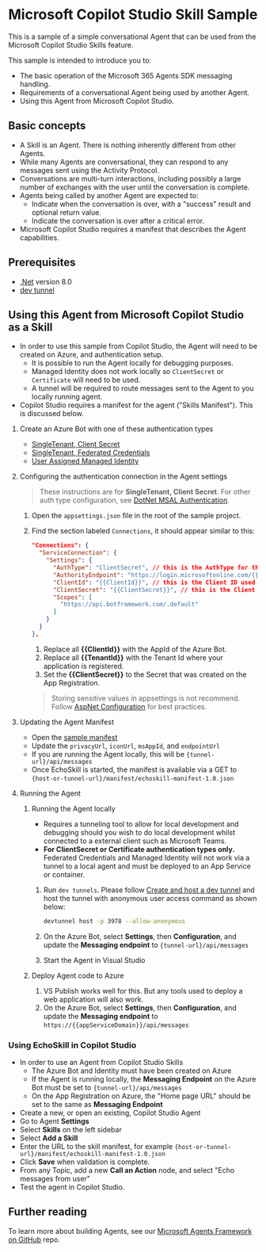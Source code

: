 ﻿# Microsoft Copilot Studio Skill Sample

This is a sample of a simple conversational Agent that can be used from the Microsoft Copilot Studio Skills feature.

This sample is intended to introduce you to:
- The basic operation of the Microsoft 365 Agents SDK messaging handling.
- Requirements of a conversational Agent being used by another Agent.
- Using this Agent from Microsoft Copilot Studio.

## Basic concepts
- A Skill is an Agent.  There is nothing inherently different from other Agents.
- While many Agents are conversational, they can respond to any messages sent using the Activity Protocol.
- Conversations are multi-turn interactions, including possibly a large number of exchanges with the user until the conversation is complete.  
- Agents being called by another Agent are expected to:
  - Indicate when the conversation is over, with a "success" result and optional return value.
  - Indicate the conversation is over after a critical error.
- Microsoft Copilot Studio requires a manifest that describes the Agent capabilities.

## Prerequisites

- [.Net](https://dotnet.microsoft.com/en-us/download/dotnet/8.0) version 8.0
- [dev tunnel](https://learn.microsoft.com/en-us/azure/developer/dev-tunnels/get-started?tabs=windows)

## Using this Agent from Microsoft Copilot Studio as a Skill

- In order to use this sample from Copilot Studio, the Agent will need to be created on Azure, and authentication setup.
  - It is possible to run the Agent locally for debugging purposes.  
  - Managed Identity does not work locally so `ClientSecret` or `Certificate` will need to be used.
  - A tunnel will be required to route messages sent to the Agent to you locally running agent.
- Copilot Studio requires a manifest for the agent ("Skills Manifest").  This is discussed below.

1. Create an Azure Bot with one of these authentication types
   - [SingleTenant, Client Secret](https://github.com/microsoft/Agents/blob/main/docs/HowTo/azurebot-create-single-secret.md)
   - [SingleTenant, Federated Credentials](https://github.com/microsoft/Agents/blob/main/docs/HowTo/azurebot-create-fic.md) 
   - [User Assigned Managed Identity](https://github.com/microsoft/Agents/blob/main/docs/HowTo/azurebot-create-msi.md)

1. Configuring the authentication connection in the Agent settings
   > These instructions are for **SingleTenant, Client Secret**. For other auth type configuration, see [DotNet MSAL Authentication](https://github.com/microsoft/Agents/blob/main/docs/HowTo/MSALAuthConfigurationOptions.md).
   1. Open the `appsettings.json` file in the root of the sample project.

   1. Find the section labeled `Connections`,  it should appear similar to this:

      ```json
      "Connections": {
        "ServiceConnection": {
          "Settings": {
            "AuthType": "ClientSecret", // this is the AuthType for the connection, valid values can be found in Microsoft.Agents.Authentication.Msal.Model.AuthTypes.  The default is ClientSecret.
            "AuthorityEndpoint": "https://login.microsoftonline.com/{{TenantId}}",
            "ClientId": "{{ClientId}}", // this is the Client ID used for the connection.
            "ClientSecret": "{{ClientSecret}}", // this is the Client Secret used for the connection.
            "Scopes": [
              "https://api.botframework.com/.default"
            ]
          }
        }
      },
      ```

      1. Replace all **{{ClientId}}** with the AppId of the Azure Bot.
      1. Replace all **{{TenantId}}** with the Tenant Id where your application is registered.
      1. Set the **{{ClientSecret}}** to the Secret that was created on the App Registration.
      
      > Storing sensitive values in appsettings is not recommend.  Follow [AspNet Configuration](https://learn.microsoft.com/en-us/aspnet/core/fundamentals/configuration/?view=aspnetcore-9.0) for best practices.

1. Updating the Agent Manifest
   - Open the [sample manifest](./wwwroot/manifest/echoskill-manifest-1.0.json)
   - Update the `privacyUrl`, `iconUrl`, `msAppId`, and `endpointUrl`
   - If you are running the Agent locally, this will be `{tunnel-url}/api/messages`
   - Once EchoSkill is started, the manifest is available via a GET to `{host-or-tunnel-url}/manifest/echoskill-manifest-1.0.json`

1. Running the Agent
   1. Running the Agent locally
      - Requires a tunneling tool to allow for local development and debugging should you wish to do local development whilst connected to a external client such as Microsoft Teams.
      - **For ClientSecret or Certificate authentication types only.**  Federated Credentials and Managed Identity will not work via a tunnel to a local agent and must be deployed to an App Service or container.
      
      1. Run `dev tunnels`. Please follow [Create and host a dev tunnel](https://learn.microsoft.com/en-us/azure/developer/dev-tunnels/get-started?tabs=windows) and host the tunnel with anonymous user access command as shown below:

         ```bash
         devtunnel host -p 3978 --allow-anonymous
         ```

      1. On the Azure Bot, select **Settings**, then **Configuration**, and update the **Messaging endpoint** to `{tunnel-url}/api/messages`

      1. Start the Agent in Visual Studio

   1. Deploy Agent code to Azure
      1. VS Publish works well for this.  But any tools used to deploy a web application will also work.
      1. On the Azure Bot, select **Settings**, then **Configuration**, and update the **Messaging endpoint** to `https://{{appServiceDomain}}/api/messages`

### Using EchoSkill in Copilot Studio
- In order to use an Agent from Copilot Studio Skills
  - The Azure Bot and Identity must have been created on Azure
  - If the Agent is running locally, the **Messaging Endpoint** on the Azure Bot must be set to `{tunnel-url}/api/messages`
  - On the App Registration on Azure, the "Home page URL" should be set to the same as **Messaging Endpoint**
- Create a new, or open an existing, Copilot Studio Agent
- Go to Agent **Settings**
- Select **Skills** on the left sidebar
- Select **Add a Skill**
- Enter the URL to the skill manifest, for example `{host-or-tunnel-url}/manifest/echoskill-manifest-1.0.json`
- Click **Save** when validation is complete.
- From any Topic, add a new **Call an Action** node, and select "Echo messages from user"
- Test the agent in Copilot Studio.

## Further reading
To learn more about building Agents, see our [Microsoft Agents Framework on GitHub](https://github.com/microsoft/agents) repo.
